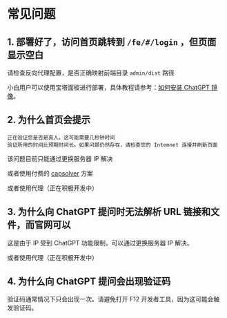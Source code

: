 # 常见问题

## 1. 部署好了，访问首页跳转到 `/fe/#/login` ，但页面显示空白

请检查反向代理配置，是否正确映射前端目录 `admin/dist` 路径

小白用户可以使用宝塔面板进行部署，具体教程请参考：[如何安装 ChatGPT 镜像](https://dairoot.cn/2024/07/02/install-chatgpt-mirror/)。

## 2. 为什么首页会提示

```
正在验证您是否是真人。这可能需要几秒钟时间
验证所用的时间比预期时间长。如果问题仍然存在，请检查您的 Intemnet 连接并刷新页面
```

该问题目前只能通过更换服务器 IP 解决

或者使用付费的 [capsolver](https://docs.capsolver.com/zh/guide/antibots/cloudflare_challenge.html) 方案

或者使用代理（正在积极开发中）


## 3. 为什么向 ChatGPT 提问时无法解析 URL 链接和文件，而官网可以

这是由于 IP 受到 ChatGPT 功能限制，可以通过更换服务器 IP 解决。

或者使用代理（正在积极开发中）


## 4. 为什么向 ChatGPT 提问会出现验证码

验证码通常情况下只会出现一次。请避免打开 F12 开发者工具，因为这可能会触发验证码。
